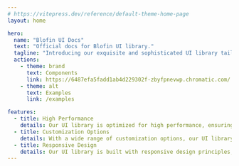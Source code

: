 ```yaml
---
# https://vitepress.dev/reference/default-theme-home-page
layout: home

hero:
  name: "Blofin UI Docs"
  text: "Official docs for Blofin UI library."
  tagline: "Introducing our exquisite and sophisticated UI library tailored specifically for discerning crypto exchanges."
  actions:
    - theme: brand
      text: Components
      link: https://6487efa5fadd1ab4d229302f-zbyfpnevwp.chromatic.com/
    - theme: alt
      text: Examples
      link: /examples

features:
  - title: High Performance
    details: Our UI library is optimized for high performance, ensuring smooth and seamless user experience even during peak trading hours.
  - title: Customization Options
    details: With a wide range of customization options, our UI library allows exchange developers to create unique and branded trading platforms that align with their business identity.
  - title: Responsive Design
    details: Our UI library is built with responsive design principles, ensuring that the trading platform adapts seamlessly to different screen sizes and devices, providing a consistent user experience across platforms.
---
```

